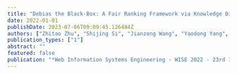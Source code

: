 ```yaml
---
title: "Debias the Black-Box: A Fair Ranking Framework via Knowledge Distillation"
date: 2022-01-01
publishDate: 2023-07-06T09:09:45.126484Z
authors: ["Zhitao Zhu", "Shijing Si", "Jianzong Wang", "Yaodong Yang", "Jing Xiao"]
publication_types: ["1"]
abstract: ""
featured: false
publication: "*Web Information Systems Engineering - WISE 2022 - 23rd International Conference, Biarritz, France, November 1-3, 2022, Proceedings*"
---
```


